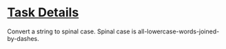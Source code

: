 # <a href="https://www.freecodecamp.org/challenges/spinal-tap-case">Task Details</a>

Convert a string to spinal case. Spinal case is all-lowercase-words-joined-by-dashes.
